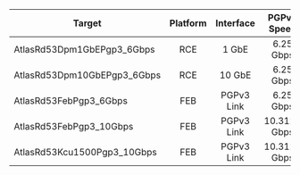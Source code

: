 | Target                        | Platform      | Interface  | PGPv3 Speed  |
| ----------------------------- |:-------------:| :---------:|:------------:|
| AtlasRd53Dpm1GbEPgp3_6Gbps    | RCE           | 1 GbE      | 6.25 Gbps    |
| AtlasRd53Dpm10GbEPgp3_6Gbps   | RCE           | 10 GbE     | 6.25 Gbps    |
| AtlasRd53FebPgp3_6Gbps        | FEB           | PGPv3 Link | 6.25 Gbps    |
| AtlasRd53FebPgp3_10Gbps       | FEB           | PGPv3 Link | 10.3125 Gbps |
| AtlasRd53Kcu1500Pgp3_10Gbps   | FEB           | PGPv3 Link | 10.3125 Gbps |
